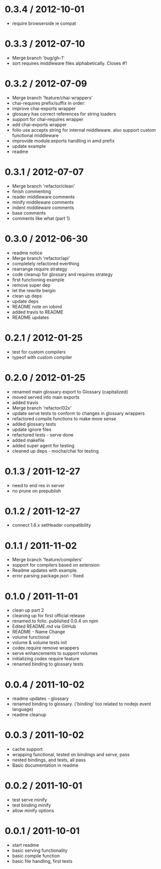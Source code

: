 
0.3.4 / 2012-10-01 
==================

  * require browserside ie compat

0.3.3 / 2012-07-10 
==================

  * Merge branch 'bug/gh-1'
  * sort requires middleware files alphabetically. Closes #1

0.3.2 / 2012-07-09 
==================

  * Merge branch 'feature/chai-wrappers'
  * chai-requires prefix/suffix in order:
  * improve chai-exports wrapper
  * glossary has correct references for string loaders
  * support for chai-requires wrapper
  * add chai-exports wrapper
  * folio use accepts string for internal middleware. also support custom functional middleware
  * improvide module.exports handling in amd prefix
  * update example
  * readme

0.3.1 / 2012-07-07 
==================

  * Merge branch 'refactor/clean'
  * finish commenting
  * reader middleware comments
  * minify middleware comments
  * indent middleware comments
  * base comments
  * comments like what (part 1)

0.3.0 / 2012-06-30 
==================

  * readme notice
  * Merge branch 'refactor/api'
  * completely refactored everthing
  * rearrange require strategy
  * code cleanup for glossary and requires strategy
  * first functioning example
  * remove super dep
  * let the rewrite bergin
  * clean up deps
  * update deps
  * README note on iobind
  * added travis to README
  * README updates

0.2.1 / 2012-01-25 
==================

  * test for custom compilers
  * typeof with custom compiler

0.2.0 / 2012-01-25 
==================

  * renamed main glossary export to Glossary (capitalized)
  * moved served into main exports
  * added travis
  * Merge branch 'refactor/02x'
  * update serve tests to conform to changes in glossary wrappers
  * refactored compile functions to make more sense
  * added glossary tests
  * update ignore files
  * refactored tests - serve done
  * added makefile
  * added super agent for testing
  * cleaned up deps - mocha/chai for testing

0.1.3 / 2011-12-27 
==================

  * need to end res in server
  * no prune on prepublish

0.1.2 / 2011-12-27 
==================

  * connect 1.8.x setHeader compatibility

0.1.1 / 2011-11-02 
==================

  * Merge branch 'feature/compilers'
  * support for compilers based on extension
  * Readme updates with example.
  * error parsing package.json - fixed

0.1.0 / 2011-11-01 
==================

  * clean up part 2
  * cleaning up for first official release
  * renamed to folio. published 0.0.4 on npm
  * Edited README.md via GitHub
  * README - Name Change
  * volume functional
  * volume & volume tests init
  * codex.require remove wrappers
  * serve enhancements to support volumes
  * initializing codex require feature
  * renamed binding to glossary tests

0.0.4 / 2011-10-02 
==================

  * readme updates - glossary
  * renamed binding to glossary. ('binding' too related to nodejs event language)
  * readme cleanup

0.0.3 / 2011-10-02 
==================

  * cache support
  * wrapping functional, tested on bindings and serve, pass
  * nested bindings, and tests, all pass
  * Basic documentation in readme

0.0.2 / 2011-10-01 
==================

  * test serve minify
  * test binding minify
  * allow minify options

0.0.1 / 2011-10-01 
==================

  * start readme
  * basic serving functionality
  * basic compile function
  * basic file handling, first tests
